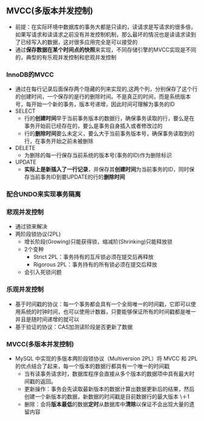 ## MVCC(多版本并发控制)
- 前提：在实际环境中数据库的事务大都是只读的，读请求是写请求的很多倍，如果写请求和读请求之前没有并发控制机制，那么最坏的情况也是读请求读到了已经写入的数据，这对很多应用完全是可以接受的
- 通过**保存数据在某个时间点的快照**来实现，不同存储引擎的MVCC实现是不同的，典型的有乐观并发控制和悲观并发控制
### InnoDB的MVCC
- 通过在每行记录后面保存两个隐藏的列来实现的,这两个列，分别保存了这个行的创建时间，一个保存的是行的删除时间。不是真正的时间，而是系统版本号，每开始一个新的事务，版本号递增，因此时间可理解为事务的ID
- SELECT
  - 行的**创建时间**早于当前事务版本的数据行，确保事务读取的行，要么是在事务开始前已经存在的，要么是事务自身插入或者修改过的
  - 行的**删除时间**要么未定义，要么大于当前事务版本号，确保事务读取到的行，在事务开始之前未被删除
- DELETE
  - 为删除的每一行保存当前系统的版本号(事务的ID)作为删除标识
- UPDATE
  - **实际上是新插入了一行记录**，并保存其**创建时间**为当前事务的ID，同时保存当前事务ID到要UPDATE的行的**删除时间**
### 配合UNDO来实现事务隔离


### 悲观并发控制
- 通过锁来解决
- 两阶段锁协议(2PL)
  - 增长阶段(Growing)只能获得锁，缩减阶(Shrinking)只能释放锁
  - 2个变种
    - Strict 2PL：事务持有的互斥锁必须在提交后再释放
    - Rigorous 2PL：事务持有的所有锁必须在提交后释放
  - 会引入死锁问题
### 乐观并发控制
- 基于时间戳的协议：每一个事务都会具有一个全局唯一的时间戳，它即可以使用系统的时钟时间，也可以使用计数器，只要能够保证所有的时间戳都是唯一并且是随时间递增的就可以
- 基于验证的协议：CAS加测读阶段是否更新了数据
### MVCC(多版本并发控制)

- MySQL 中实现的多版本两阶段锁协议（Multiversion 2PL）将 MVCC 和 2PL 的优点结合了起来，每一个版本的数据行都具有一个唯一的时间戳
  - 当有读事务请求时，数据库程序会直接从多个版本的数据项中具有最大时间戳的返回。
  - 更新操作：事务会先读取最新版本的数据计算出数据更新后的结果，然后创建一个新版本的数据，新数据的时间戳是目前数据行的最大版本 \＋1
  - 删除：会将**版本最低**的数据**定时**从数据库中**清除**以保证不会出现大量的遗留内容
